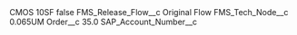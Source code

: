 <?xml version="1.0" encoding="UTF-8"?>
<CustomMetadata xmlns="http://soap.sforce.com/2006/04/metadata" xmlns:xsi="http://www.w3.org/2001/XMLSchema-instance" xmlns:xsd="http://www.w3.org/2001/XMLSchema">
    <label>CMOS 10SF</label>
    <protected>false</protected>
    <values>
        <field>FMS_Release_Flow__c</field>
        <value xsi:type="xsd:string">Original Flow</value>
    </values>
    <values>
        <field>FMS_Tech_Node__c</field>
        <value xsi:type="xsd:string">0.065UM</value>
    </values>
    <values>
        <field>Order__c</field>
        <value xsi:type="xsd:double">35.0</value>
    </values>
    <values>
        <field>SAP_Account_Number__c</field>
        <value xsi:nil="true"/>
    </values>
</CustomMetadata>
